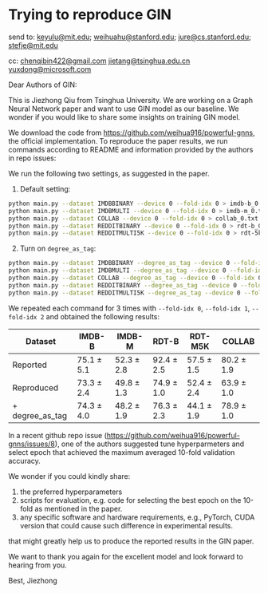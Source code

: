 # Trying to reproduce GIN

send to: keyulu@mit.edu; weihuahu@stanford.edu; jure@cs.stanford.edu; stefje@mit.edu

cc: chenqibin422@gmail.com jietang@tsinghua.edu.cn yuxdong@microsoft.com

Dear Authors of GIN:

This is Jiezhong Qiu from Tsinghua University. We are working on a Graph Neural Network paper and want to use GIN model as our baseline. We wonder if you would like to share some insights on training GIN model.

We download the code from https://github.com/weihua916/powerful-gnns, the official implementation. To reproduce the paper results, we run commands according to README and information provided by the authors in repo issues:

We run the following two settings, as suggested in the paper.

1. Default setting: 
```bash
python main.py --dataset IMDBBINARY --device 0 --fold-idx 0 > imdb-b_0.txt
python main.py --dataset IMDBMULTI --device 0 --fold-idx 0 > imdb-m_0.txt
python main.py --dataset COLLAB --device 0 --fold-idx 0 > collab_0.txt
python main.py --dataset REDDITBINARY --device 0 --fold-idx 0 > rdt-b_0.txt
python main.py --dataset REDDITMULTI5K --device 0 --fold-idx 0 > rdt-5k_0.txt
```
2. Turn on `degree_as_tag`:
```bash
python main.py --dataset IMDBBINARY --degree_as_tag --device 0 --fold-idx 0 > imdb-b_0.txt
python main.py --dataset IMDBMULTI --degree_as_tag --device 0 --fold-idx 0 > imdb-m_0.txt
python main.py --dataset COLLAB --degree_as_tag --device 0 --fold-idx 0 > collab_0.txt
python main.py --dataset REDDITBINARY --degree_as_tag --device 0 --fold-idx 0 > rdt-b_0.txt
python main.py --dataset REDDITMULTI5K --degree_as_tag --device 0 --fold-idx 0 > rdt-5k_0.txt
```

We repeated each command for 3 times with `--fold-idx 0`, `--fold-idx 1`, `--fold-idx 2` and obtained the following results:

| Dataset         | IMDB-B     | IMDB-M     | RDT-B      | RDT-M5K    | COLLAB     |
|-----------------|------------|------------|------------|------------|------------|
| Reported        | 75.1 ± 5.1 | 52.3 ± 2.8 | 92.4 ± 2.5 | 57.5 ± 1.5 | 80.2 ± 1.9 |
| Reproduced      | 73.3 ± 2.4 | 49.8 ± 1.3 | 74.9 ± 1.0 | 52.4 ± 2.4 | 63.9 ± 1.0 |
| + degree_as_tag | 74.3 ± 4.0 | 48.2 ± 1.9 | 76.3 ± 2.3 | 44.1 ± 1.9 | 78.9 ± 1.0 |

In a recent github repo issue (https://github.com/weihua916/powerful-gnns/issues/8), one of the authors suggested tune hyperparmeters and select epoch that achieved the maximum averaged 10-fold validation accuracy.

We wonder if you could kindly share:

1. the preferred hyperparameters
2. scripts for evaluation, e.g. code for selecting the best epoch on the 10-fold as mentioned in the paper.
3. any specific software and hardware requirements, e.g., PyTorch, CUDA version that could cause such difference in experimental results.

that might greatly help us to produce the reported results in the GIN paper.

We want to thank you again for the excellent model and look forward to hearing from you.

Best,
Jiezhong
